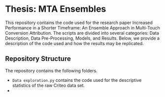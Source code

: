 # Thesis: MTA Ensembles
This repository contains the code used for the research paper Increased Performance in a Shorter Timeframe: An Ensemble Approach in Multi-Touch Conversion Attribution. The scripts are divided into several categories: Data Description, Data Pre-Processing, Models, and Results. Below, we provide a description of the code used and how the results may be replicated.

## Repository Structure
The repository contains the following folders.
- `Data exploration.py` contains the code used for the descriptive statistics of the raw Criteo data set.
-  

